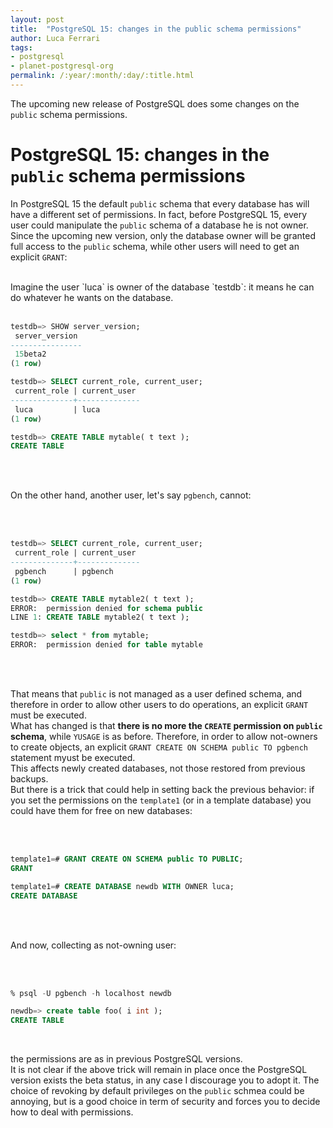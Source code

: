 ```yaml
---
layout: post
title:  "PostgreSQL 15: changes in the public schema permissions"
author: Luca Ferrari
tags:
- postgresql
- planet-postgresql-org
permalink: /:year/:month/:day/:title.html
---
```

The upcoming new release of PostgreSQL does some changes on the `public` schema permissions.

# PostgreSQL 15: changes in the `public` schema permissions

In PostgreSQL 15 the default `public` schema that every database has will have a different set of permissions. In fact, before PostgreSQL 15, every user could manipulate the `public` schema of a database he is not owner.
Since the upcoming new version, only the database owner will be granted full access to the `public` schema, while other users will need to get an explicit `GRANT`:

<br/>
Imagine the user `luca` is owner of the database `testdb`: it means he can do whatever he wants on the database.

<br/>
<br/>

``` sql
testdb=> SHOW server_version;
 server_version
----------------
 15beta2
(1 row)

testdb=> SELECT current_role, current_user;
 current_role | current_user
--------------+--------------
 luca         | luca
(1 row)

testdb=> CREATE TABLE mytable( t text );
CREATE TABLE

```
<br/>
<br/>

On the other hand, another user, let's say `pgbench`, cannot:

<br/>
<br/>

``` sql
testdb=> SELECT current_role, current_user;
 current_role | current_user
--------------+--------------
 pgbench      | pgbench
(1 row)

testdb=> CREATE TABLE mytable2( t text );
ERROR:  permission denied for schema public
LINE 1: CREATE TABLE mytable2( t text );

testdb=> select * from mytable;
ERROR:  permission denied for table mytable
```
<br/>
<br/>

That means that `public` is not managed as a user defined schema, and therefore in order to allow other users to do operations, an explicit `GRANT` must be executed.
<br/>
What has changed is that **there is no more the `CREATE` permission on `public` schema**, while `YUSAGE` is as before. Therefore, in order to allow not-owners to create objects, an explicit `GRANT CREATE ON SCHEMA public TO pgbench` statement myust be executed.
<br/>
This affects newly created databases, not those restored from previous backups.
<br/>
But there is a trick that could help in setting back the previous behavior: if you set the permissions on the `template1` (or in a template database) you could have them for free on new databases:


<br/>
<br/>

``` sql
template1=# GRANT CREATE ON SCHEMA public TO PUBLIC;
GRANT

template1=# CREATE DATABASE newdb WITH OWNER luca;
CREATE DATABASE
```
<br/>
<br/>

And now, collecting as not-owning user:

<br/>
<br/>

``` sql
% psql -U pgbench -h localhost newdb

newdb=> create table foo( i int );
CREATE TABLE

```
<br7>
<br/>

the permissions are as in previous PostgreSQL versions.
<br/>
It is not clear if the above trick will remain in place once the PostgreSQL version exists the beta status, in any case I discourage you to adopt it. The choice of revoking by default privileges on the `public` schmea could be annoying, but is a good choice in term of security and forces you to decide how to deal with permissions.
